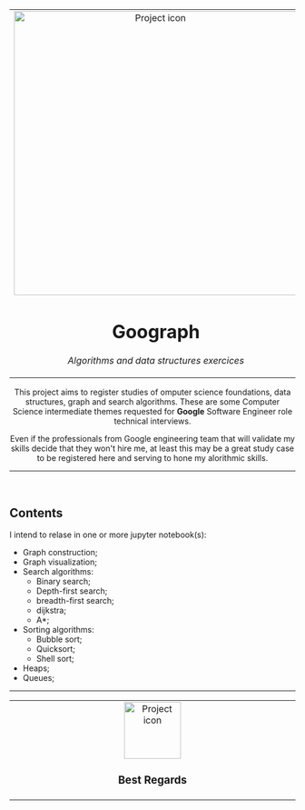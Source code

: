 <table align="center"><tr><td align="center" width="9999">

<img src="https://www.appnovation.com/sites/default/files/2019-02/BlogHeader_SEO-Google-Algorithm-and-knowledge-graph2.jpg" align="center" width="500" alt="Project icon">

# Goograph

*Algorithms and data structures exercices*
</td></tr>

</table>    

<div align="center">

This project aims to register studies of omputer science foundations, data structures, graph and search algorithms. These are some Computer  Science intermediate themes requested for **Google** Software Engineer role technical interviews.

Even if the professionals from Google engineering team that will validate my skills decide that they won't hire me, at least this may be a great study case to be registered here and serving to hone my alorithmic skills.

</div>

<hr /><br />



## Contents 

I intend to relase in one or more jupyter notebook(s):

- Graph construction;
- Graph visualization;
- Search algorithms:
    + Binary search;
    + Depth-first search;
    + breadth-first search;
    + dijkstra;
    + A*;
- Sorting algorithms:
    + Bubble sort;
    + Quicksort;
    + Shell sort;
- Heaps;
- Queues;

<hr />





<table align="center"><tr><td align="center" width="9999">



<img src="https://images-wixmp-ed30a86b8c4ca887773594c2.wixmp.com/f/39a46d0a-9d62-4a20-b00a-63a8b025f019/d464914-ae1c909b-c699-41fb-92de-5dca3d5be925.gif?token=eyJ0eXAiOiJKV1QiLCJhbGciOiJIUzI1NiJ9.eyJzdWIiOiJ1cm46YXBwOjdlMGQxODg5ODIyNjQzNzNhNWYwZDQxNWVhMGQyNmUwIiwiaXNzIjoidXJuOmFwcDo3ZTBkMTg4OTgyMjY0MzczYTVmMGQ0MTVlYTBkMjZlMCIsIm9iaiI6W1t7InBhdGgiOiJcL2ZcLzM5YTQ2ZDBhLTlkNjItNGEyMC1iMDBhLTYzYThiMDI1ZjAxOVwvZDQ2NDkxNC1hZTFjOTA5Yi1jNjk5LTQxZmItOTJkZS01ZGNhM2Q1YmU5MjUuZ2lmIn1dXSwiYXVkIjpbInVybjpzZXJ2aWNlOmZpbGUuZG93bmxvYWQiXX0.1-RIPB3MHXLBhyjnt0pXudyeOtKJ2S9qWslojV1Urdg" align="center" width="100" alt="Project icon">

### Best Regards

</td></tr>
